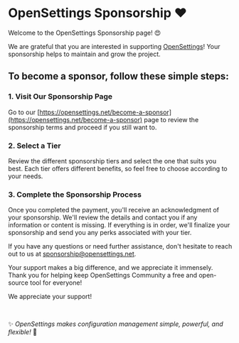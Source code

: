 # OpenSettings Sponsorship ❤️

Welcome to the OpenSettings Sponsorship page! 😍

We are grateful that you are interested in supporting [OpenSettings](https://github.com/OpenSettings/open-settings)! Your sponsorship helps to maintain and grow the project.

## To become a sponsor, follow these simple steps:

### 1. Visit Our Sponsorship Page
Go to our [https://opensettings.net/become-a-sponsor](https://opensettings.net/become-a-sponsor) page to review the sponsorship terms and proceed if you still want to.

### 2. Select a Tier
Review the different sponsorship tiers and select the one that suits you best. Each tier offers different benefits, so feel free to choose according to your needs.

### 3. Complete the Sponsorship Process
Once you completed the payment, you'll receive an acknowledgment of your sponsorship. We'll review the details and contact you if any information or content is missing. If everything is in order, we'll finalize your sponsorship and send you any perks associated with your tier.

If you have any questions or need further assistance, don't hesitate to reach out to us at [sponsorship@opensettings.net](mailto:sponsorship@opensettings.net).

Your support makes a big difference, and we appreciate it immensely. Thank you for helping keep OpenSettings Community a free and open-source tool for everyone!

We appreciate your support!

<br>

✨ *OpenSettings makes configuration management simple, powerful, and flexible!* 🚀
